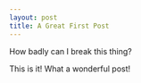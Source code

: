 ```yaml
---
layout: post
title: A Great First Post
---
```

How badly can I break this thing? 

This is it!
What a wonderful post!

